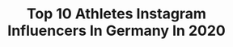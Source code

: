 ---
title: Top 10 Athletes Instagram Influencers In Germany In 2020
description: >-
  Find top athletes Instagram influencers in Germany in 2020. Most popular hashtags: #positivevibes #weekend #naturelover #loveyourself.
platform: Instagram
profiles:
  - username: "thomasdelaney"
    fullname: >-
      Thomas Delaney
    location: "Germany"
    followers: 144254
    engagement: 1307
    commentsToLikes: 0.046420
    id: ckap93ez2qzhu0i78y6od0xgc
    verified: true
    hashtags: "#just, #fifa19, #totw, #derbysieger"
  - username: "llauraabe"
    fullname: >-
      Fitness x Fashion
    location: "Germany"
    followers: 61762
    engagement: 652
    commentsToLikes: 0.129898
    id: ck8szd8finywv0j78zhzs92ga
    verified: false
    hashtags: "#pinkshirt, #fashioninspo, #selflove, #lederjacke"
  - username: "erdemduel"
    fullname: >-
      Erdem Dül
    location: "Germany"
    followers: 21548
    engagement: 1386
    commentsToLikes: 0.047663
    id: ck600juy8dqiu0i14cq1z364b
    verified: false
    hashtags: "#familie, #hartezeiten, #erbi, #breiteralsdiestra"
  - username: "_plee1"
    fullname: >-
      Paris Lee
    location: "Germany"
    followers: 8670
    engagement: 1696
    commentsToLikes: 0.051173
    id: ck5bykqq0pc3h0i11imxwilce
    verified: true
    hashtags: "#underdog, #londonfashionweek, #frenchbulldog, #letsgoooo"
  - username: "j.a.n.e.b1"
    fullname: >-
      𝕁𝕒𝕟𝕒 𝕄𝕖𝕤𝕤𝕖𝕣𝕤𝕔𝕙𝕞𝕚𝕕𝕥
    location: "Germany"
    followers: 6144
    engagement: 1652
    commentsToLikes: 0.062404
    id: ck5znirlsojrh0i142hwkrtc2
    verified: false
    hashtags: "#exhale, #europeangames, #canada, #teambodyattack"
  - username: "lexi_rabuski"
    fullname: >-
      𝙻𝚎𝚡𝚒 ⚡️ 𝙻𝚒𝚏𝚎𝚜𝚝𝚢𝚕𝚎 • 𝙵𝚒𝚝𝚗𝚎𝚜𝚜
    location: "Germany"
    followers: 40465
    engagement: 483
    commentsToLikes: 0.077635
    id: ckap3dauu2kxo0i789ak62div
    verified: false
    hashtags: "#daily, #happybirthday, #leggings, #creative"
  - username: "paulina_ljubas"
    fullname: >-
      𝕻𝖆𝖚𝖑𝖎𝖓𝖆†🦅
    location: "Germany"
    followers: 111622
    engagement: 916
    commentsToLikes: 0.022909
    id: ck0ttcyjy26um0i19jybgaf7j
    verified: false
    hashtags: "#oliverpocherparodien, #oliverpocher, #deutscheinfluencer, #janleyk"
  - username: "storyofvanessa"
    fullname: >-
      Bodylove | Fitness | Inspo
    location: "Germany"
    followers: 40120
    engagement: 388
    commentsToLikes: 0.092858
    id: ckaoybsqngug10i78t8xshcmi
    verified: false
    hashtags: "#0711, #fitnesstipps, #firgirls, #eibseelake"
  - username: "beatseb"
    fullname: >-
      Sebastian
    location: "Germany"
    followers: 114870
    engagement: 891
    commentsToLikes: 0.020540
    id: ck13avw1ssg9c0i19j1gac348
    verified: false
    hashtags: "#leverkusen, #srilankatravel, #hairdresser, #yard"
  - username: "patriciakraft"
    fullname: >-
      Bodylove ┊ Fitness ┊🌱 Powered
    location: "Germany"
    followers: 216282
    engagement: 279
    commentsToLikes: 0.037471
    id: ck6tmfj8n7r5k0j71qjrtqxi6
    verified: false
    hashtags: "#instafitfam, #morningroutine, #sloth, #workoutvideo"
---